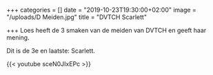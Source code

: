 +++
categories = []
date = "2019-10-23T19:30:00+02:00"
image = "/uploads/D Meiden.jpg"
title = "DVTCH Scarlett"

+++
Loes heeft de 3 smaken van de meiden van DVTCH en geeft haar mening.

Dit is de 3e en laatste: Scarlett.

{{< youtube sceN0JIxEPc >}}